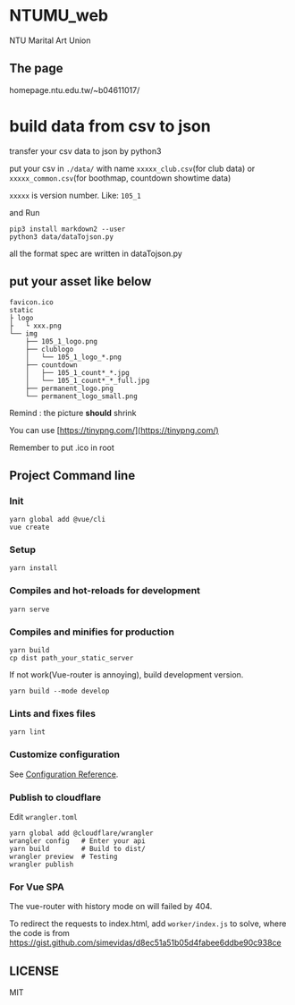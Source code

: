 # NTUMU_web

NTU Marital Art Union

## The page

homepage.ntu.edu.tw/~b04611017/


# build data from csv to json

transfer your csv data to json by python3

put your csv in `./data/` with name 
`xxxxx_club.csv`(for club data) or 
`xxxxx_common.csv`(for boothmap, countdown showtime data)

`xxxxx` is version number. Like: `105_1`

and Run 

```
pip3 install markdown2 --user
python3 data/dataTojson.py
```

all the format spec are written in dataTojson.py

## put your asset like below

```
favicon.ico
static
├ logo 
├   └ xxx.png
└── img
    ├── 105_1_logo.png
    ├── clublogo
    │   └── 105_1_logo_*.png
    ├── countdown
    │   ├── 105_1_count*_*.jpg
    │   └── 105_1_count*_*_full.jpg
    ├── permanent_logo.png
    └── permanent_logo_small.png
```
Remind : the picture **should** shrink 

You can use [https://tinypng.com/](https://tinypng.com/)

Remember to put .ico in root

## Project Command line
### Init
```
yarn global add @vue/cli
vue create
```

### Setup
```
yarn install
```

### Compiles and hot-reloads for development
```
yarn serve
```

### Compiles and minifies for production

```
yarn build
cp dist path_your_static_server
```

If not work(Vue-router is annoying), build development version.
```
yarn build --mode develop
```

### Lints and fixes files
```
yarn lint
```

### Customize configuration
See [Configuration Reference](https://cli.vuejs.org/config/).

### Publish to cloudflare

Edit `wrangler.toml`
```
yarn global add @cloudflare/wrangler
wrangler config   # Enter your api
yarn build        # Build to dist/
wrangler preview  # Testing
wrangler publish
```

### For Vue SPA
The vue-router with history mode on will failed by 404.

To redirect the requests to index.html, add `worker/index.js` to solve,
where the code is from https://gist.github.com/simevidas/d8ec51a51b05d4fabee6ddbe90c938ce


## LICENSE
MIT
